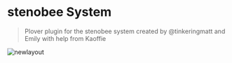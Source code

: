 # stenobee System
> 
  
>
> Plover plugin for the stenobee system created by @tinkeringmatt and Emily with help from Kaoffie
> 
  

>
![newlayout](https://github.com/Tink-Bell/StenoBee/assets/143440063/5c118e66-81b2-47ea-9bec-4a97d7d44bc5)
> 
  
>
